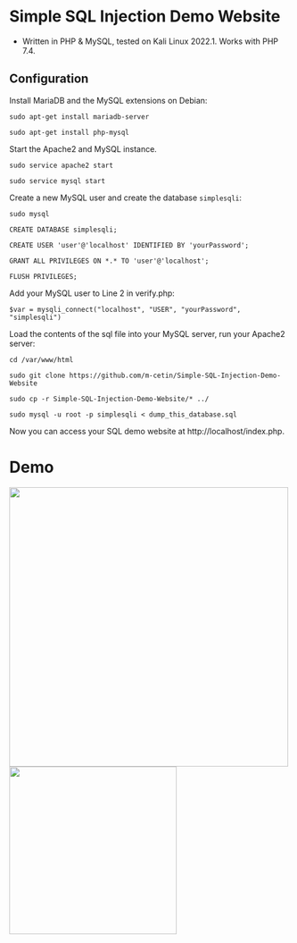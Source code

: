 # Simple SQL Injection Demo Website

* Written in PHP & MySQL, tested on Kali Linux 2022.1. Works with PHP 7.4.

## Configuration

Install MariaDB and the MySQL extensions on Debian:

`sudo apt-get install mariadb-server`

`sudo apt-get install php-mysql`

Start the Apache2 and MySQL instance.

`sudo service apache2 start`

`sudo service mysql start`

Create a new MySQL user and create the database `simplesqli`:

`sudo mysql`

`CREATE DATABASE simplesqli;` 

`CREATE USER 'user'@'localhost' IDENTIFIED BY 'yourPassword';`

`GRANT ALL PRIVILEGES ON *.* TO 'user'@'localhost';`

`FLUSH PRIVILEGES;`

Add your MySQL user to Line 2 in verify.php:

`$var = mysqli_connect("localhost", "USER", "yourPassword", "simplesqli")`

Load the contents of the sql file into your MySQL server, run your Apache2 server:

`cd /var/www/html`

`sudo git clone https://github.com/m-cetin/Simple-SQL-Injection-Demo-Website`

`sudo cp -r Simple-SQL-Injection-Demo-Website/* ../`

`sudo mysql -u root -p simplesqli < dump_this_database.sql`

Now you can access your SQL demo website at http://localhost/index.php.

# Demo

<img src=https://user-images.githubusercontent.com/102237861/187039904-f0b79015-9448-4255-a263-d5d368239f00.png width="500">

<img src=https://user-images.githubusercontent.com/102237861/187039894-1924bf29-4254-4a04-be98-dd961c277d98.png width="300">
